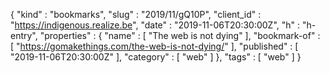 {
  "kind" : "bookmarks",
  "slug" : "2019/11/gQ10P",
  "client_id" : "https://indigenous.realize.be",
  "date" : "2019-11-06T20:30:00Z",
  "h" : "h-entry",
  "properties" : {
    "name" : [ "The web is not dying" ],
    "bookmark-of" : [ "https://gomakethings.com/the-web-is-not-dying/" ],
    "published" : [ "2019-11-06T20:30:00Z" ],
    "category" : [ "web" ]
  },
  "tags" : [ "web" ]
}

